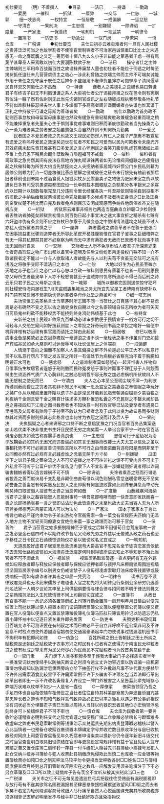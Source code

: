 初仕要览　　（明）不着撰人 
　　●目录 
　　一洁巳 
　　一持谦 
　　一勤政 
　　一爱民 
　　一催科 
　　一折狱 
　　一厘弊 
　　一交际 
　　一仁恕 
　　一城郭 
　　细一吱志尚 
　　一权持宜 
　　一恒居敬 
　　一戒偏僻 
　　一惩忿怒 
　　一守清白 
　　一果剖决 
　　一主忠信 
　　一别嫌疑 
　　一除谗谄 
　　一扩度量 
　　一严家法 
　　一保善终 
　　一明知机 
　　一视监禁 
　　一明律令 
　　一置簿书 
　　一防吏书 
　　一劝急公 
　　一驭门隶 
　　一厚僚寀 
　　一慎仓库 
　　一广税课 
　　●初仕要览 
　　夫仕曰初亦云难矣难者何一旦有人民社稷之责非泛泛可当之也故学割者不使宰百里制锦者不可治家邑诚慎重□比比士之未遇患无一命之膺既膺之又乏一筹历者十恒八九么么小子非曰能之第愚者千虑一得有焉荛芊甚卑圣人采焉敢以初仕大要漫陈数款于左 
　　○一洁巳 
　　操守者仕之主帅主帅端则三军用命百战而百胜之故设禄养廉禁人墨也初仕者不能俭于伺选之时每至揭赀抵任迨仕未几营营虞债主之临心一涉此利曾随之欲端主帅而主帅不可端矣诚能节用于未任之先守廉于既任之后婢仆不盛服用不奢俸赀虽簿亦可饱孥享子清风偃草民自怀恩又何患仕之不昌哉 
　　○一持谦 
　　谦者人之美德礼之良媒也易曰劳谦君子有终吉子曰无不利撝谦谦之系人大矣初仕者公厅谒接拜揖之仪在邑令则有宪纲有仪注一瞩了然有佐尉则无此当先询诸同官或讯之左右随彼成规执我恭敬各地礼节不符似难胶柱鼓瑟嗟夫世人事上多堳御下多高高者固非谦而媚者亦失谦也惟寓谦于正礼之中持敬于行谦之际斯为善谦者矣 
　　○一勤政 
　　初仕以勤政为首务政不勤则百事怠故曰毋留案毋废事是也然政有缓急有重轻精爽胜政兼缓急轻重而理之稍不能兼择重急者先董夫心生于惧则事觉难事难则日积而渐废欲勤政者当先操勇为心心一勇为难者易之劳者安之始虽勉强久合自然终则不知何所为勤矣 
　　○一爱民 
　　民者国之本爱民者政之先也故文王视民如伤邠人有仁人之戴子产施惠不斁宣尼有遗爱之称呜呼爱民之效速矣迈世在位者不知民之可爱而以民为可欺教令未施光齐其效疮痍未起先责其难甚有口多爱民之言心怀剥民之毒笑刀腹剑乳虎苍鹰诸如此辈不惟上负君恩下残民命即作孽致殃自陨遐福可不戒哉 
　　○一催科 
　　催科者有司政事之急务然其间有良法存焉地方弹丸赋课铢两者如无论惟阀阅蛆联之邑疲癃初起之秋催科每为所苦大约当先禁揽纳之人夫揽纳者家居城市奸惯公门乡民私则藉为居停公则赖为打点一切差粮催比荅应惩解之役咸彼任之征令未行银先有袖前者那后旧者移前也到未期不过酒食觅人银钱买杖乡民鬻妻卖子之物彼为肥家未室之赀以故逋负日多有司受罚愚谓每都图应设一长单前载本图粮赋之总额尾分各甲银米之多寡约以日期计以银数每限完至几分违则令里长经催各执一月至期依则输纳自到投柜不假揽歇之手纳后给我官票填彼长单完及数目不必候点不及者拘正身责之□比及正身则亲受杖楚不待比而自完及数者免点则民乐安闲成观感而争纳各地风俗难齐又在随机应变 
　　○一折狱 
　　折狱原云难事非细务也两造当庭曲直立辨聪□少检则佞者舌胜讷者肺冤矣顾狱贵初情久则百伪日起小事宜决之速大事宜折之精杀有七赃有六奸盗诈伪有条余则不应之笞杖巳尔察于几微变态之中酌诸情法适均之域虽不过人亦犹人也折狱者其慎之乎 
　　○一厘弊 
　　弊者蠹政之谓善革者不在骤于更张而在因事损益更张骤则造弊者无所容此革皮开曷胜厘剔惟在官君子鉴事之巨细稽弊之有无一得其私即禁其窦不必察察为明而无中求有苐犯者无赦而巳庶政不扰而事不烦法无回而奸自息 
　　○一交际 
　　交际者士人所不免厚币谄人者君子所深羞迩来仕者奇品珍玩之物广市出都以备官中遗喂及任后又纷纷币帛走役权门殊不知一介不取诸民者定不能以一介与人欲取诸人者故能先与人以利夫苟不贪虽无交际可之况有浅浅之将敬乎交际不滥洁巳之本也 
　　○一仁恕 
　　大地以好生为心民虽至微亦天地之赤子也当仕之必仁以存心恕以立政一催科则思民有藜藿不也者一用刑则思民亦父母所生者虽隶卒下人亦不轻怒詈甚至于盗贼亦曰饥寒所迫必不得巳而后刑之诗云乐只君子民之父母斯之谓也 
　　○一城郭 
　　城所以御暴完固则遏惊惊守犯坏则社稷安恃海内屡稔生?月灾盗贼蠭集城池之务尤所宜先官是工者陴隍有缺修补以时门禁有常启闭不紊抱隐忧怀远畧者幸母作处堂之燕雀可也 
　　○细一吱志尚 
　　夫功崇惟志先圣格言士当草茅时所志固不同一当莅仕之日百感华其心鲜不易虑焉是必有确然不变之志以古之循吏良牧自期以今之名臣硕辅自任志所欲为者可矢天日可质鬼神利欲不能移权势不能挠则终身鸿勋伟绩基于此也 
　　○一权持宜 
　　夫新任之初士民观听攸系九百举动必详审参酌便于民情宜于一俗方可行之切不可轻与人交恐生窥同如好技萟则星卜之辈投之好奇玩则书画之辈投之嗜好一偏便中机穽非惟有妨治理有累官箴而请托之衅由此起矣 
　　○一恒居敬 
　　修巳以敬唐虞事业备是矣故必正衣冠尊瞻视一毫谑浪之语不谈一毫轻亵之事不作虽对门吏如接严宾临兆民如承大祭则可以远慢辱可以杜谤议居上之体端矣 
　　○一戒偏僻 
　　人情溺干意向之偏而不加察人人乘其偏投之鲜不外矣是必公平正大不以私意行赏不以私意行罚凡下情之发五官之所好一有偏处节为病根必省察克治不着于胸臆如明镜正水可也 
　　○一惩忿怒 
　　人之最难制者莫如怒怒心一起非惟害人忤物抑且借事伤生故居官者逞怒于刑则酷而民称冤发怒于事则舛而事不理迁怒于人则怨而祸由生须涵养气质广大心胸非礼之触必思明哲所容无故之加必虑祸机所伏故曰人不能无怒制之使无而巳 
　　○一守清白 
　　夫人之心本至公至明尘埃不滓一为利欲所诱则蔽而昏世之贪者其初非不知民不可冤一思及宫室之美妻妾之奉御服之华玩好之餙广仆从以耀闾里置阡陌以遗子孙由是浚民肝脑剥民脂膏朝通百镒则夕蒙百镒之利夜纳千金则且受千金之赐百计铢求多方鞭朴惟恐私囊之不充民财之不罄未闻却昌邑之暮夜四知下江南之图书数卷者也不知快意一时有败官辱巳玷及妻孥者有遗臭□里唾骂及父母者有贻辱于子孙至不敢认为巳祖者念及于此何以贪为故曰愚而多财则益其过贤而多财则损其志此格言也柰何甘为衣冠之没而计及后人乎 
　　○一果剖决 
　　夫执狐疑之心者来谗邪之口持不断之意启犹豫之门况当官者百务丛集案迭如山若优柔不决非惟吏书生奸且民受无穷之病矣葢一人举讼合家不宁一时在官百活俱废必剖决如流古称霹雳手者真良也 
　　○一主忠信 
　　忠信可行于蛮貊况为治乎故期会必如其约无因冗而违告谕必如其言无因事而改接士大夫尤宜以信处之虽以事相托势不可行必婉言善词明告其所以不可行之由母面诺而背违母阳是而阴非至于处同僚亦然有过必规有言必践虚谁之念毫无萌于方寸矣 
　　○一别嫌疑 
　　瓜田李下之训君子慎之葢杂流之人不可交避嫌之地不可往非礼之馈不可受内言不可出于外私言不可听于公富户俳优不宜私见门隶下人不宜私语一涉嫌疑则奸说者得以诈词骗害雠嫉者得以造言嫁祸不可不慎 
　　○一除谗谄 
　　夫谗者乘吾之怒而行谮谄者投吾之善而献谀易千变乱是非颠倒曲直苟借以词色则酬私雪忿送暖偷寒无不至矣如誉吾之善当忘有何实惠及民毁人之恶即察有何显迹败露如此则谗邪屏息而举动光明矣诗曰取彼谮人投彼有比谗之当恶何如哉 
　　○一扩度量 
　　山薮藏疾河海纳污君子之量以之葢容能恕人忍能耐事苟一咈吾意即咆哮而怒一快吾意即雀跃而喜一善之长即扬扬表暴一言之誉即沾沾动色此皆涵养之未至也故大丈夫当容人无为人所容若娄师德丙吉吕蒙正诸人可以为法矣 
　　○一严家法 
　　国本于家家本于身此格言也故必严谨约束勿令子弟出游勿令官衙需索一鱼一菜食有常规匹夫匹媍门无滥入地方土物不宜轻买同僚妻女宜绝往来葢一家之政理而治可移于官矣 
　　○一保善终 
　　君子当莅官之始多振剔精神至于宦成之后鲜不因循苟且怠荒废事故一言之发必坚金石信四时不以始终改节昔尼父论政先劳之外益以无倦诚从政之药石也至于移任之日令民立石诵德馈送物仪亦足以致谤败名尤宜戒之 
　　○一明知机 
　　天道恶盈好虚君子居宠思危急流勇退苟大爵高官不思完名全节徒贪恋富贵依依不去吾知仕路风波譬如大海漂舟泛泛靡定何时到得彼岸语云知止不辱知足不殆此当官者不可不闻此言 
　　○一视监禁 
　　视监须吊取监簿逐一查点更问有无在外羁候如应释放者即与释放应保候者即与保候应锁押者即与锁押凡床槈扃锁周围廵视墙坦坚固监房须令编号以别男女仍戒谕禁子人役毋得凌虐索取灯油床席等钱置锣或鼓或响板一而如有虐诈者许其击之申屈一凭究治 
　　○一明律令 
　　读书万卷不读律致君尧舜也无术此宋儒苏子瞻语也入官之初先将大明律见行条例公余研穷仍选善刑名法家一人朝夕议论其申呈上司供招俱要情与律合律与招同若不明于律法则舞文之辈贿赂抗法出入生死致情律不同上司翻驳切宜戒之 
　　○一置簿书 
　　从政日有百事不能一一悉记必须各置簿册如上司转行勘合置簿一扇开明年月日情由以便完结置上司批状簿以便人报置本衙门讼词簿牌票簿公文簿以便稽察置公罚簿以便又费置在官人役簿以便查点又置监禁簿粮役簿礼仪簿马匹舡只簿皆用钤记以防遗忘仍私置小簿怀袖中以记逐日紧关重件即先发落 
　　○一防吏书 
　　夫猾吏积书窥伺耳目百端变诈不可测识要在有制驭之术而巳故必严于自立非呼唤不近公案非问及不许妄禀不时检点勿使外游酗酒宿娼勿使交通富豪渐起幸门勿使说事过钱漏泄机密书手不拘积年有犯即问如律 
　　○一劝急公 
　　百姓所耕之田土皆朝廷之田土所纳之赋税原是还朝廷之赋税故于农事方兴之时民有小过者宥之使得力于南亩民无种粒者贷之使有秋成之望未有为民父母尽心为民而民不完赋税者也为政首务莫踰于此 
　　○一驭门隶 
　　夫门隶下人类多积猾多至于悞我大事故门子必择质实者半年一换准受词状勿使经手以防抽灭断讼之时须令远立丈许勿容近案以防诓骗一应机密事情勿使觇知以防漏泄皂隶两旁站立阶下抽签行杖不许欃越凡事不许代禀方便杖毕不许外出需索酒食比较里甲不许需索常例不许下乡骗害不许顶名包当弄法即行革出如革出者即出一示不许改名夤缘复入许设立一牌门外被害之人呈告葢此辈鬼域存心弊端万状难以枚举不如少一人是省一蠹也 
　　○一厚僚寀 
　　僚寀首领官乃吾之手足四体也唇齿相依辅车相倚世之当仕者往往自恃其科第鄙寮属为异途自骄自亢甚非忠厚长者之道也不知和气致祥乖气致异故必正巳以率之循礼以遇之有公事必相议论有词状必当分埋葢君子责巳当重以周待人当轻以约器识宏者其地位亦宏倘轻浮忌刻终身可卜矣缙绅君子不可不审也 
　　○一慎仓库 
　　夫仓库为民收者第一要务收贮必谨稽查必明到任交代之际尤宜谨之如便民广储二仓收粮必禁粮长刁蹬留难多收虚串之弊吏书民皂索取常例等钱重治示众兑运贵先期出纳贵登薄暇必稽核以警人心此当慎者一也预备仓收赎谷廒须置木牌编定字号并收贮数目原收年分与自巳收执廒经对同庶上司委官查盘备见年久朽腐者申请粜卖以换新谷仍令逐年新旧斗级交代之时当官查盘明白取具旧役供结在官即与更换役定常规非惟有益于官且免后人监守累赔之苦又置仓库簿二扇印铃一存县一付斗级犯人赎谷先书县簿给小票挂号发犯人赴仓交纳斗级亦书簿给与犯人收票赴县销缴庶免侵欺此当慎二也库收一应金银等物置簿给票亦如预□仓之制天秤法马较平勿令更换当堂秤收各封□□姓名□□与簿相同庶便查盘月终则总开旧管新收开除实在之数凡一应解发支用须亲笔填注于下不必另立草簿及□□□所以致上疑倘库子告有羡余不宜听从被其挟制此当□三也 
　　○一广税课 
　　夫关市之征不可无每见差遣廵拦弓兵把截往往受赂虽有漏税匿税即与放行苟有不遂其欲驾名匿税漏报甚至肆恶羣聚搜检藏袱遂致望风□□驱之而去者多矣不若定为轻例晓谕客商苛政细人尽行痛革自然人心悦而国课充矣其所收商税亦须逐相登记支解必明毫发不与经手非□杜绝奸欺亦且免招物议
